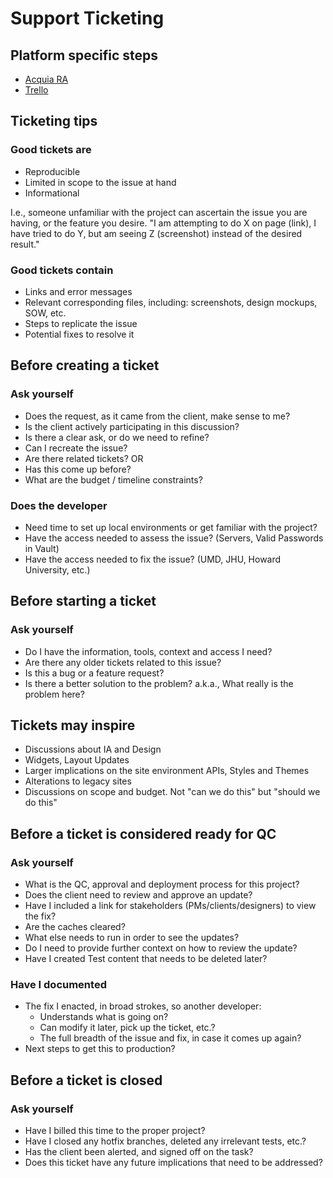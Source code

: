 # Support Ticketing

## Platform specific steps

- [Acquia RA](/docs/general/ticketing/acquia_ra.md)
- [Trello](/docs/general/ticketing/trello.md)

## Ticketing tips

### Good tickets are

- Reproducible
- Limited in scope to the issue at hand
- Informational

I.e., someone unfamiliar with the project can ascertain the issue you are having, or the feature you desire. "I am attempting to do X on page (link), I have tried to do Y, but am seeing Z (screenshot) instead of the desired result."

### Good tickets contain

- Links and error messages
- Relevant corresponding files, including: screenshots, design mockups, SOW, etc.
- Steps to replicate the issue
- Potential fixes to resolve it

## Before creating a ticket

### Ask yourself

- Does the request, as it came from the client, make sense to me?
- Is the client actively participating in this discussion?
- Is there a clear ask, or do we need to refine?
- Can I recreate the issue?
- Are there related tickets? OR
- Has this come up before?
- What are the budget / timeline constraints?

### Does the developer

- Need time to set up local environments or get familiar with the project?
- Have the access needed to assess the issue? (Servers, Valid Passwords in Vault)
- Have the access needed to fix the issue? (UMD, JHU, Howard University, etc.)

## Before starting a ticket

### Ask yourself

- Do I have the information, tools, context and access I need?
- Are there any older tickets related to this issue?
- Is this a bug or a feature request?
- Is there a better solution to the problem? a.k.a., What really is the problem here?

## Tickets may inspire

- Discussions about IA and Design
- Widgets, Layout Updates
- Larger implications on the site environment APIs, Styles and Themes
- Alterations to legacy sites
- Discussions on scope and budget. Not "can we do this" but "should we do this"

## Before a ticket is considered ready for QC

### Ask yourself

- What is the QC, approval and deployment process for this project?
- Does the client need to review and approve an update?
- Have I included a link for stakeholders (PMs/clients/designers) to view the fix?
- Are the caches cleared?
- What else needs to run in order to see the updates?
- Do I need to provide further context on how to review the update?
- Have I created Test content that needs to be deleted later?

### Have I documented

- The fix I enacted, in broad strokes, so another developer:
  - Understands what is going on?
  - Can modify it later, pick up the ticket, etc.?
  - The full breadth of the issue and fix, in case it comes up again?
- Next steps to get this to production?

## Before a ticket is closed

### Ask yourself

- Have I billed this time to the proper project?
- Have I closed any hotfix branches, deleted any irrelevant tests, etc.?
- Has the client been alerted, and signed off on the task?
- Does this ticket have any future implications that need to be addressed?

